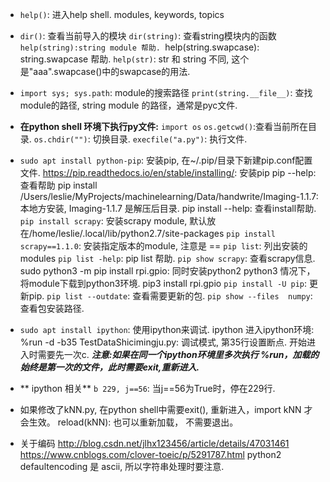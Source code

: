 * `help()`: 进入help shell.  modules, keywords, topics

* `dir()`: 查看当前导入的模块
  `dir(string)`: 查看string模块内的函数
  `help(string):string module 帮助.
  `help(string.swapcase): string.swapcase 帮助.
  `help(str)`: str 和 string 不同, 这个是"aaa".swapcase()中的swapcase的用法.

* `import sys; sys.path`:   module的搜索路径
  `print(string.__file__)`: 查找module的路径, string module 的路径，通常是pyc文件.


* **在python shell 环境下执行py文件:**
  `import os`
  `os.getcwd()`:查看当前所在目录.
  `os.chdir("")`: 切换目录.
  `execfile("a.py")`: 执行文件.

* `sudo apt install python-pip`: 安装pip, 在~/.pip/目录下新建pip.conf配置文件.
   https://pip.readthedocs.io/en/stable/installing/:  安装pip
   pip --help:  查看帮助
   pip install /Users/leslie/MyProjects/machinelearning/Data/handwrite/Imaging-1.1.7:   本地方安装, Imaging-1.1.7 是解压后目录.
   pip install --help:  查看install帮助.
  `pip install scrapy`: 安装scrapy module, 默认放在/home/leslie/.local/lib/python2.7/site-packages
  `pip install scrapy==1.1.0`: 安装指定版本的module, 注意是 ==
  `pip list`: 列出安装的modules
  `pip list -help`: pip list 帮助.
  `pip show scrapy`: 查看scrapy信息.
  sudo python3 -m pip install rpi.gpio:  同时安装python2 python3 情况下，将module下载到python3环境.
  pip3 install rpi.gpio
  `pip install -U pip`:  更新pip.
  `pip list --outdate`: 查看需要更新的包.
  `pip show --files  numpy`: 查看包安装路径.

* `sudo apt install ipython`: 使用ipython来调试.
  ipython 进入ipython环境:
    %run -d -b35 TestDataShicimingju.py: 调试模式, 第35行设置断点. 开始进入时需要先一次c.  ***注意:如果在同一个ipython环境里多次执行 %run，加载的始终是第一次的文件，此时需要exit,重新进入.***

* ** ipython 相关**
  `b 229, j==56`: 当j==56为True时，停在229行.

* 如果修改了kNN.py,  在python shell中需要exit(), 重新进入，import kNN 才会生效。   reload(kNN): 也可以重新加载， 不需要退出。

* 关于编码
  http://blog.csdn.net/jlhx123456/article/details/47031461
  https://www.cnblogs.com/clover-toeic/p/5291787.html
  python2 defaultencoding 是 ascii, 所以字符串处理时要注意.
